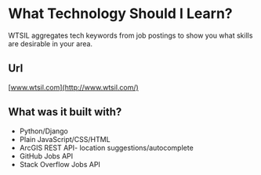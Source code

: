 # What Technology Should I Learn?
WTSIL aggregates tech keywords from job postings to show you what skills are desirable in your area.

## Url 
[www.wtsil.com](http://www.wtsil.com/)

## What was it built with?
- Python/Django
- Plain JavaScript/CSS/HTML
- ArcGIS REST API- location suggestions/autocomplete
- GitHub Jobs API
- Stack Overflow Jobs API